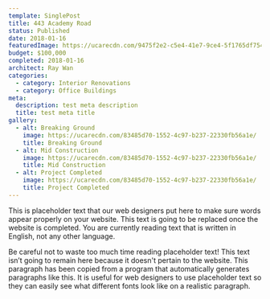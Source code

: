 ```yaml
---
template: SinglePost
title: 443 Academy Road
status: Published
date: 2018-01-16
featuredImage: https://ucarecdn.com/9475f2e2-c5e4-41e7-9ce4-5f1765df754e/
budget: $100,000
completed: 2018-01-16
architect: Ray Wan
categories:
  - category: Interior Renovations
  - category: Office Buildings
meta:
  description: test meta description
  title: test meta title
gallery:
  - alt: Breaking Ground
    image: https://ucarecdn.com/83485d70-1552-4c97-b237-22330fb56a1e/
    title: Breaking Ground
  - alt: Mid Construction
    image: https://ucarecdn.com/83485d70-1552-4c97-b237-22330fb56a1e/
    title: Mid Construction
  - alt: Project Completed
    image: https://ucarecdn.com/83485d70-1552-4c97-b237-22330fb56a1e/
    title: Project Completed
---
```


This is placeholder text that our web designers put here to make sure words appear properly on your website. This text is going to be replaced once the website is completed. You are currently reading text that is written in English, not any other language.

Be careful not to waste too much time reading placeholder text! This text isn’t going to remain here because it doesn't pertain to the website. This paragraph has been copied from a program that automatically generates paragraphs like this. It is useful for web designers to use placeholder text so they can easily see what different fonts look like on a realistic paragraph.
